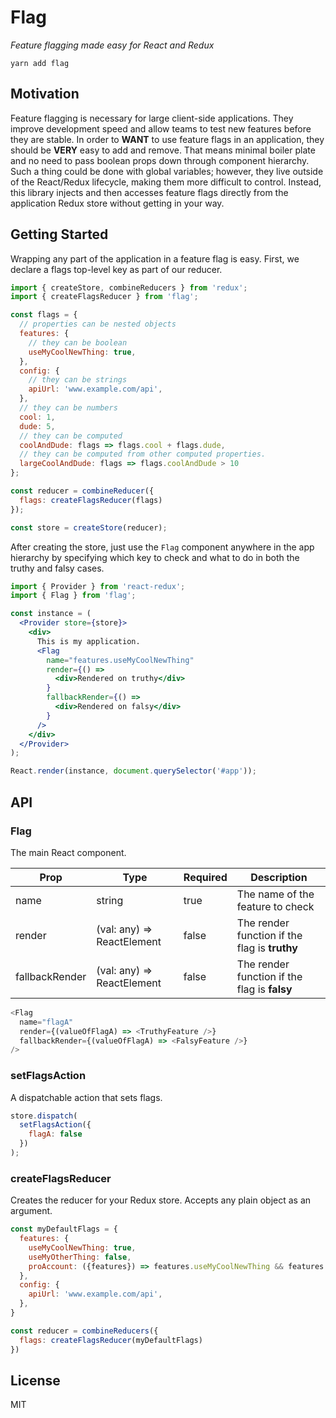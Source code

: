 # Flag

_Feature flagging made easy for React and Redux_

```
yarn add flag
```

## Motivation

Feature flagging is necessary for large client-side applications. They improve development speed
and allow teams to test new features before they are stable. In order to __WANT__ to use feature
flags in an application, they should be __VERY__ easy to add and remove. That means minimal
boiler plate and no need to pass boolean props down through component hierarchy. Such a thing could be
done with global variables; however, they live outside of the React/Redux lifecycle, making them
more difficult to control. Instead, this library injects and then accesses feature flags directly
from the application Redux store without getting in your way.


## Getting Started

Wrapping any part of the application in a feature flag is easy. First, we declare a flags top-level key as part of our reducer.

```js
import { createStore, combineReducers } from 'redux';
import { createFlagsReducer } from 'flag';

const flags = {
  // properties can be nested objects
  features: {
    // they can be boolean
    useMyCoolNewThing: true,
  },
  config: {
    // they can be strings
    apiUrl: 'www.example.com/api',
  },
  // they can be numbers
  cool: 1,
  dude: 5,
  // they can be computed
  coolAndDude: flags => flags.cool + flags.dude,
  // they can be computed from other computed properties.
  largeCoolAndDude: flags => flags.coolAndDude > 10
};

const reducer = combineReducer({
  flags: createFlagsReducer(flags)
});

const store = createStore(reducer);
```

After creating the store, just use the `Flag` component anywhere in the app
hierarchy by specifying which key to check and what to do in both the truthy and falsy
cases.

```jsx
import { Provider } from 'react-redux';
import { Flag } from 'flag';

const instance = (
  <Provider store={store}>
    <div>
      This is my application.
      <Flag
        name="features.useMyCoolNewThing"
        render={() =>
          <div>Rendered on truthy</div>
        }
        fallbackRender={() =>
          <div>Rendered on falsy</div>
        }
      />
    </div>
  </Provider>
);

React.render(instance, document.querySelector('#app'));
```

## API

### Flag

The main React component.

Prop | Type | Required | Description
--- | --- | --- | ---
name | string | true | The name of the feature to check
render | (val: any) => ReactElement | false | The render function if the flag is __truthy__
fallbackRender | (val: any) => ReactElement | false | The render function if the flag is __falsy__

```js
<Flag
  name="flagA"
  render={(valueOfFlagA) => <TruthyFeature />}
  fallbackRender={(valueOfFlagA) => <FalsyFeature />}
/>
```

### setFlagsAction

A dispatchable action that sets flags.

```js
store.dispatch(
  setFlagsAction({
    flagA: false
  })
);
```

### createFlagsReducer

Creates the reducer for your Redux store. Accepts any plain object as an argument.

```js
const myDefaultFlags = {
  features: {
    useMyCoolNewThing: true,
    useMyOtherThing: false,
    proAccount: ({features}) => features.useMyCoolNewThing && features.useMyOtherThing
  },
  config: {
    apiUrl: 'www.example.com/api',
  },
}

const reducer = combineReducers({
  flags: createFlagsReducer(myDefaultFlags)
})
```

## License

MIT
